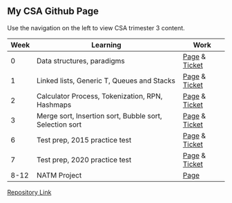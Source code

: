 ## My CSA Github Page

Use the navigation on the left to view CSA trimester 3 content.

| Week | Learning | Work |
| ---- |---- | ---- |
| 0 | Data structures, paradigms | [Page](https://4disease.github.io/csa/tt0) & [Ticket](https://github.com/mistylavender/RedTailedHawks/issues/6) |
| 1 | Linked lists, Generic T, Queues and Stacks | [Page](https://4disease.github.io/csa/tt1) & [Ticket](https://github.com/4disease/csa/issues/2) |
| 2 | Calculator Process, Tokenization, RPN, Hashmaps | [Page](https://4disease.github.io/csa/tt2) & [Ticket](https://github.com/4disease/csa/issues/3) |
| 3 | Merge sort, Insertion sort, Bubble sort, Selection sort | [Page](https://4disease.github.io/csa/tt3) &  [Ticket](https://github.com/4disease/csa/issues/4) |
| 6 | Test prep, 2015 practice test | [Page](https://4disease.github.io/csa/mc2015) &  [Ticket](https://github.com/4disease/csa/issues/7) |
| 7 | Test prep, 2020 practice test | [Page](https://4disease.github.io/csa/mc2020) &  [Ticket](https://github.com/4disease/csa/issues/8) |
| 8-12 | NATM Project | [Page](https://4disease.github.io/csa/clientproject) |

[Repository Link](https://github.com/4disease/csa)
